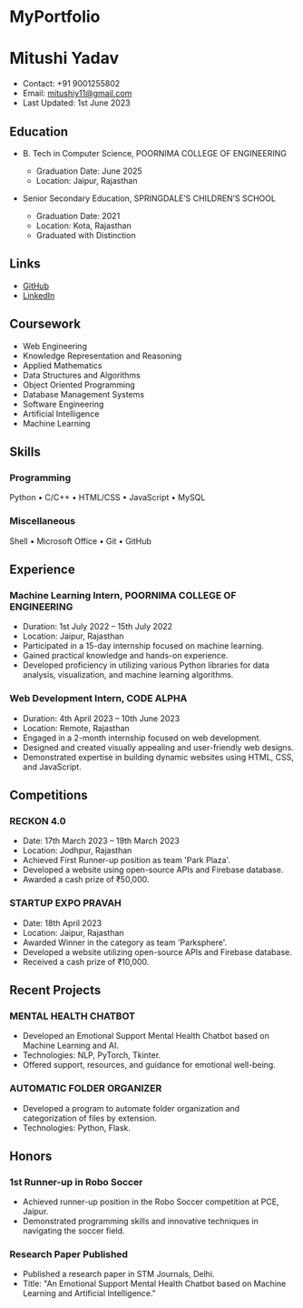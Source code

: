 # MyPortfolio
# Mitushi Yadav

- Contact: +91 9001255802
- Email: mitushiy11@gmail.com
- Last Updated: 1st June 2023

## Education

- B. Tech in Computer Science, POORNIMA COLLEGE OF ENGINEERING
  - Graduation Date: June 2025
  - Location: Jaipur, Rajasthan

- Senior Secondary Education, SPRINGDALE’S CHILDREN’S SCHOOL
  - Graduation Date: 2021
  - Location: Kota, Rajasthan
  - Graduated with Distinction

## Links

- [GitHub](https://github.com/Mitsukiiy)
- [LinkedIn](https://www.linkedin.com/in/mitushi-yadav)

## Coursework

- Web Engineering
- Knowledge Representation and Reasoning
- Applied Mathematics
- Data Structures and Algorithms
- Object Oriented Programming
- Database Management Systems
- Software Engineering
- Artificial Intelligence
- Machine Learning

## Skills

### Programming

Python • C/C++ • HTML/CSS • JavaScript • MySQL

### Miscellaneous

Shell • Microsoft Office • Git • GitHub

## Experience

### Machine Learning Intern, POORNIMA COLLEGE OF ENGINEERING

- Duration: 1st July 2022 – 15th July 2022
- Location: Jaipur, Rajasthan
- Participated in a 15-day internship focused on machine learning.
- Gained practical knowledge and hands-on experience.
- Developed proficiency in utilizing various Python libraries for data analysis, visualization, and machine learning algorithms.

### Web Development Intern, CODE ALPHA

- Duration: 4th April 2023 – 10th June 2023
- Location: Remote, Rajasthan
- Engaged in a 2-month internship focused on web development.
- Designed and created visually appealing and user-friendly web designs.
- Demonstrated expertise in building dynamic websites using HTML, CSS, and JavaScript.

## Competitions

### RECKON 4.0

- Date: 17th March 2023 – 19th March 2023
- Location: Jodhpur, Rajasthan
- Achieved First Runner-up position as team 'Park Plaza'.
- Developed a website using open-source APIs and Firebase database.
- Awarded a cash prize of ₹50,000.

### STARTUP EXPO PRAVAH

- Date: 18th April 2023
- Location: Jaipur, Rajasthan
- Awarded Winner in the category as team 'Parksphere'.
- Developed a website utilizing open-source APIs and Firebase database.
- Received a cash prize of ₹10,000.

## Recent Projects

### MENTAL HEALTH CHATBOT

- Developed an Emotional Support Mental Health Chatbot based on Machine Learning and AI.
- Technologies: NLP, PyTorch, Tkinter.
- Offered support, resources, and guidance for emotional well-being.

### AUTOMATIC FOLDER ORGANIZER

- Developed a program to automate folder organization and categorization of files by extension.
- Technologies: Python, Flask.

## Honors

### 1st Runner-up in Robo Soccer

- Achieved runner-up position in the Robo Soccer competition at PCE, Jaipur.
- Demonstrated programming skills and innovative techniques in navigating the soccer field.

### Research Paper Published

- Published a research paper in STM Journals, Delhi.
- Title: "An Emotional Support Mental Health Chatbot based on Machine Learning and Artificial Intelligence."
